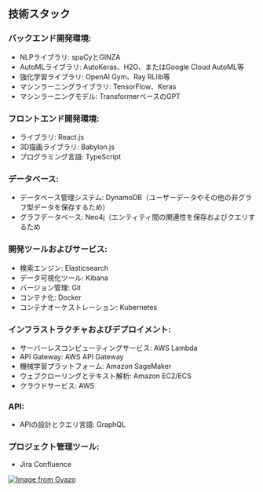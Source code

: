 ## 技術スタック


### バックエンド開発環境:
- NLPライブラリ: spaCyとGINZA
- AutoMLライブラリ: AutoKeras、H2O、またはGoogle Cloud AutoML等
- 強化学習ライブラリ: OpenAI Gym、Ray RLlib等
- マシンラーニングライブラリ: TensorFlow、Keras
- マシンラーニングモデル: TransformerベースのGPT

### フロントエンド開発環境:

- ライブラリ: React.js
- 3D描画ライブラリ: Babylon.js
- プログラミング言語: TypeScript

### データベース:

- データベース管理システム: DynamoDB（ユーザーデータやその他の非グラフ型データを保存するため）
- グラフデータベース: Neo4j（エンティティ間の関連性を保存およびクエリするため

### 開発ツールおよびサービス:

- 検索エンジン: Elasticsearch
- データ可視化ツール: Kibana
- バージョン管理: Git
- コンテナ化: Docker
- コンテナオーケストレーション: Kubernetes

###  インフラストラクチャおよびデプロイメント:

- サーバーレスコンピューティングサービス: AWS Lambda
- API Gateway: AWS API Gateway
- 機械学習プラットフォーム: Amazon SageMaker
- ウェブクローリングとテキスト解析: Amazon EC2/ECS
- クラウドサービス: AWS

### API: 
- APIの設計とクエリ言語: GraphQL

### プロジェクト管理ツール:
- Jira Confluence

[![Image from Gyazo](https://i.gyazo.com/b1aef22a6c02ffa79c85c74b99a4b528.png)](https://gyazo.com/b1aef22a6c02ffa79c85c74b99a4b528)
